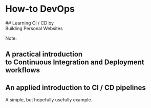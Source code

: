 # How-to DevOps

<section>
## Learning CI / CD by<br />Building Personal Websites

</section>
<!-- -->

Note:
## A practical introduction<br>to Continuous Integration and Deployment workflows
## An applied introduction to CI / CD pipelines
A simple, but hopefully usefully example.
